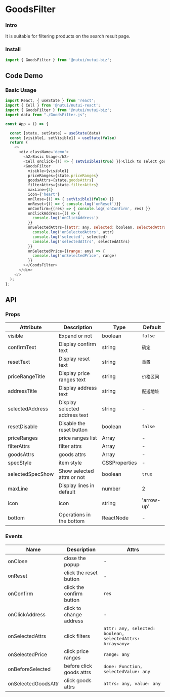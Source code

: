 #  GoodsFilter

### Intro

It is suitable for filtering products on the search result page.

### Install

``` javascript
import { GoodsFilter } from '@nutui/nutui-biz';
```

## Code Demo

### Basic Usage
```js
import React, { useState } from 'react';
import { Cell } from '@nutui/nutui-react';
import { GoodsFilter } from '@nutui/nutui-biz';
import data from "./GoodsFilter.js";

const App = () => {

  const [state, setState] = useState(data)
  const [visible1, setVisible1] = useState(false)
  return (
    <>
      <div className='demo'>
        <h2>Basic Usage</h2>
        <Cell onClick={() => { setVisible1(true) }}>Click to select goods</Cell>
        <GoodsFilter
          visible={visible1}
          priceRanges={state.priceRanges}
          goodsAttrs={state.goodsAttrs}
          filterAttrs={state.filterAttrs}
          maxLine={3}
          icon={'heart'}
          onClose={() => { setVisible1(false) }}
          onReset={() => { console.log('onReset')}}
          onConfirm={(res) => { console.log('onConfirm', res) }}
          onClickAddress={() => {
            console.log('onClickAddress')
          }}
          onSelectedAttrs={(attr: any, selected: boolean, selectedAttrs: any) => {
            console.log('onSelectedAttrs', attr)
            console.log('selected', selected)
            console.log('selectedAttrs', selectedAttrs)
          }}
          onSelectedPrice={(range: any) => {
            console.log('onSelectedPrice', range)
          }}
        ></GoodsFilter>
      </div>
    </>
  );
};
```


## API

### Props

| Attribute         |     Description                  | Type   | Default           |
|--------------|----------------------------------|--------|------------------|
| visible        | Expand or not                         | boolean | `false`               |
| confirmText    | Display confirm text       | string |        `确定`      |
| resetText    | Display reset text       | string |      `重置`        |
| priceRangeTitle    | Display price ranges text      | string |     `价格区间`         |
| addressTitle    | Display address text      | string |        `配送地址`      |
| selectedAddress    | Display selected address text        | string |           -   |
| resetDisable | Disable the reset button | boolean | `false` |
| priceRanges | price ranges list     | Array |-  |
| filterAttrs    | filter attrs   | Array |       -       |
| goodsAttrs    | goods attrs       | Array |          -    |
| specStyle  | item style | CSSProperties | - |
| selectedSpecShow | Show selected attrs or not | boolean | `true` |
| maxLine    | Display lines in default | number | 2 |
| icon | icon | string | 'arrow-up' |
| bottom | Operations in the bottom | ReactNode | - |

### Events

| Name | Description           | Attrs     |
|--------|----------------|--------------|
| onClose | close the popup | - |
| onReset  | click the reset button | - |
| onConfirm  | click the confirm button | `res` |
| onClickAddress | click to change address | - |
| onSelectedAttrs  | click filters | `attr: any, selected: boolean, selectedAttrs: Array<any>` |
| onSelectedPrice  | click price ranges | `range: any` |
| onBeforeSelected   | before click goods attrs | `done: Function, selectedValue: any` |
| onSelectedGoodsAttr | click goods attrs | `attrs: any, value: any` |
